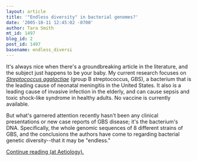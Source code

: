 ```yaml
---
layout: article
title: '"Endless diversity" in bacterial genomes?'
date: '2005-10-11 12:45:02 -0700'
author: Tara Smith
mt_id: 1497
blog_id: 2
post_id: 1497
basename: endless_diversi
---
```

<img src="http://depts.washington.edu/mednews/vol7/no07/strep.jpg" alt="" style="float:left;" />It's always nice when there's a groundbreaking article in the literature, and the subject just happens to be your baby. My current research focuses on [_Streptococcus agalactiae_](http://www.phac-aspc.gc.ca/msds-ftss/msds145e.html) (group B streptococcus, GBS), a bacterium that is the leading cause of neonatal meningitis in the United States. It also is a leading cause of invasive infection in the elderly, and can cause sepsis and toxic shock-like syndrome in healthy adults. No vaccine is currently available.

But what's garnered attention recently hasn't been any clinical presentations or new case reports of GBS disease; it's the bacterium's DNA. Specifically, the whole genomic sequences of 8 different strains of GBS, and the conclusions the authors have come to regarding bacterial genetic diversity--that it may be "endless."

[Continue reading (at Aetiology).](http://aetiology.blogspot.com/2005/10/endless-diversity-in-bacterial-genomes.html)
